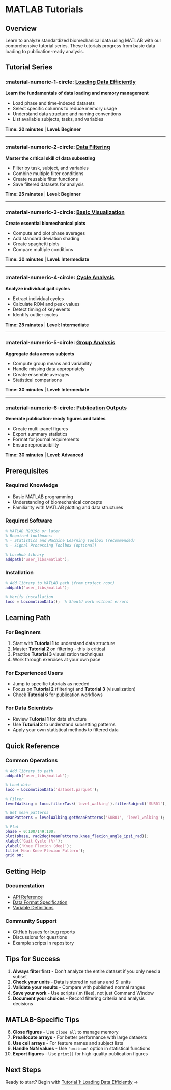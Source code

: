 # MATLAB Tutorials

## Overview

Learn to analyze standardized biomechanical data using MATLAB with our comprehensive tutorial series. These tutorials progress from basic data loading to publication-ready analysis.

## Tutorial Series

### :material-numeric-1-circle: [Loading Data Efficiently](01_loading_data.md)
**Learn the fundamentals of data loading and memory management**
- Load phase and time-indexed datasets
- Select specific columns to reduce memory usage
- Understand data structure and naming conventions
- List available subjects, tasks, and variables

**Time: 20 minutes** | **Level: Beginner**

---

### :material-numeric-2-circle: [Data Filtering](02_data_filtering.md)
**Master the critical skill of data subsetting**
- Filter by task, subject, and variables
- Combine multiple filter conditions
- Create reusable filter functions
- Save filtered datasets for analysis

**Time: 25 minutes** | **Level: Beginner**

---

### :material-numeric-3-circle: [Basic Visualization](03_visualization.md)
**Create essential biomechanical plots**
- Compute and plot phase averages
- Add standard deviation shading
- Create spaghetti plots
- Compare multiple conditions

**Time: 30 minutes** | **Level: Intermediate**

---

### :material-numeric-4-circle: [Cycle Analysis](04_cycle_analysis.md)
**Analyze individual gait cycles**
- Extract individual cycles
- Calculate ROM and peak values
- Detect timing of key events
- Identify outlier cycles

**Time: 25 minutes** | **Level: Intermediate**

---

### :material-numeric-5-circle: [Group Analysis](05_group_analysis.md)
**Aggregate data across subjects**
- Compute group means and variability
- Handle missing data appropriately
- Create ensemble averages
- Statistical comparisons

**Time: 30 minutes** | **Level: Intermediate**

---

### :material-numeric-6-circle: [Publication Outputs](06_publication_outputs.md)
**Generate publication-ready figures and tables**
- Create multi-panel figures
- Export summary statistics
- Format for journal requirements
- Ensure reproducibility

**Time: 30 minutes** | **Level: Advanced**

## Prerequisites

### Required Knowledge
- Basic MATLAB programming
- Understanding of biomechanical concepts
- Familiarity with MATLAB plotting and data structures

### Required Software
```matlab
% MATLAB R2019b or later
% Required toolboxes:
% - Statistics and Machine Learning Toolbox (recommended)
% - Signal Processing Toolbox (optional)

% LocoHub library
addpath('user_libs/matlab');
```

### Installation
```matlab
% Add library to MATLAB path (from project root)
addpath('user_libs/matlab');

% Verify installation
loco = LocomotionData();  % Should work without errors
```

## Learning Path

### For Beginners
1. Start with **Tutorial 1** to understand data structure
2. Master **Tutorial 2** on filtering - this is critical
3. Practice **Tutorial 3** visualization techniques
4. Work through exercises at your own pace

### For Experienced Users
- Jump to specific tutorials as needed
- Focus on **Tutorial 2** (filtering) and **Tutorial 3** (visualization)
- Check **Tutorial 6** for publication workflows

### For Data Scientists
- Review **Tutorial 1** for data structure
- Use **Tutorial 2** to understand subsetting patterns
- Apply your own statistical methods to filtered data

## Quick Reference

### Common Operations
```matlab
% Add library to path
addpath('user_libs/matlab');

% Load data
loco = LocomotionData('dataset.parquet');

% Filter
levelWalking = loco.filterTask('level_walking').filterSubject('SUB01');

% Get mean patterns
meanPatterns = levelWalking.getMeanPatterns('SUB01', 'level_walking');

% Plot
phase = 0:100/149:100;
plot(phase, rad2deg(meanPatterns.knee_flexion_angle_ipsi_rad));
xlabel('Gait Cycle (%)');
ylabel('Knee Flexion (deg)');
title('Mean Knee Flexion Pattern');
grid on;
```

## Getting Help

### Documentation
- [API Reference](../../api/locomotion-data-api.md)
- [Data Format Specification](../../../reference/standard_spec/standard_spec.md)
- [Variable Definitions](../../../reference/biomechanical_standard.md)

### Community Support
- GitHub Issues for bug reports
- Discussions for questions
- Example scripts in repository

## Tips for Success

1. **Always filter first** - Don't analyze the entire dataset if you only need a subset
2. **Check your units** - Data is stored in radians and SI units
3. **Validate your results** - Compare with published normal ranges
4. **Save your work** - Use scripts (.m files), not just Command Window
5. **Document your choices** - Record filtering criteria and analysis decisions

## MATLAB-Specific Tips

6. **Close figures** - Use `close all` to manage memory
7. **Preallocate arrays** - For better performance with large datasets
8. **Use cell arrays** - For feature names and subject lists
9. **Handle NaN values** - Use `'omitnan'` option in statistical functions
10. **Export figures** - Use `print()` for high-quality publication figures

## Next Steps

Ready to start? Begin with [Tutorial 1: Loading Data Efficiently](01_loading_data.md) →